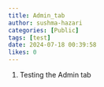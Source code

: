 ```yaml
---
title: Admin_tab
author: sushma-hazari
categories: [Public]
tags: [test]
date: 2024-07-18 00:39:58 
likes: 0
---
```


1. Testing the Admin tab